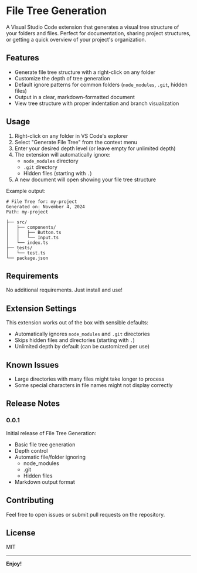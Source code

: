 # File Tree Generation

A Visual Studio Code extension that generates a visual tree structure of your folders and files. Perfect for documentation, sharing project structures, or getting a quick overview of your project's organization.

## Features

- Generate file tree structure with a right-click on any folder
- Customize the depth of tree generation
- Default ignore patterns for common folders (`node_modules`, `.git`, hidden files)
- Output in a clear, markdown-formatted document
- View tree structure with proper indentation and branch visualization

## Usage

1. Right-click on any folder in VS Code's explorer
2. Select "Generate File Tree" from the context menu
3. Enter your desired depth level (or leave empty for unlimited depth)
4. The extension will automatically ignore:
   - `node_modules` directory
   - `.git` directory
   - Hidden files (starting with `.`)
5. A new document will open showing your file tree structure

Example output:
```
# File Tree for: my-project
Generated on: November 4, 2024
Path: my-project

├── src/
│   ├── components/
│   │   ├── Button.ts
│   │   └── Input.ts
│   └── index.ts
├── tests/
│   └── test.ts
└── package.json
```

## Requirements

No additional requirements. Just install and use!

## Extension Settings

This extension works out of the box with sensible defaults:
- Automatically ignores `node_modules` and `.git` directories
- Skips hidden files and directories (starting with `.`)
- Unlimited depth by default (can be customized per use)

## Known Issues

- Large directories with many files might take longer to process
- Some special characters in file names might not display correctly

## Release Notes

### 0.0.1

Initial release of File Tree Generation:
- Basic file tree generation
- Depth control
- Automatic file/folder ignoring
  - node_modules
  - .git
  - Hidden files
- Markdown output format

## Contributing

Feel free to open issues or submit pull requests on the repository.

## License

MIT

---

**Enjoy!**